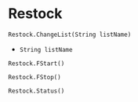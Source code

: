 # Restock

`Restock.ChangeList(String listName)`

- `String listName` 

`Restock.FStart()`



`Restock.FStop()`



`Restock.Status()`


